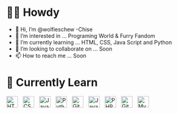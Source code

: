 # 🏄‍♂️ Howdy
- 👋 Hi, I’m @wolfieschew -Chise
- 👀 I’m interested in ... Programing World & Furry Fandom
- 🌱 I’m currently learning ... HTML, CSS, Java Script and Python
- 💞️ I’m looking to collaborate on ... Soon
- 📫 How to reach me ... Soon

# 🚀 Currently Learn
<img align="left" alt="HTML" width="30px" style="padding-right:10px;" src="https://cdn.jsdelivr.net/gh/devicons/devicon/icons/html5/html5-plain.svg" />
<img align="left" alt="CSS" width="30px" style="padding-right:10px;" src="https://cdn.jsdelivr.net/gh/devicons/devicon/icons/css3/css3-plain.svg" />
<img align="left" alt="JavaScript" width="30px" style="padding-right:10px;" src="https://cdn.jsdelivr.net/gh/devicons/devicon/icons/javascript/javascript-plain.svg" />
<img align="left" alt="Python" width="30px" style="padding-right:10px;" src="https://cdn.jsdelivr.net/gh/devicons/devicon/icons/python/python-plain.svg" />
<img align="left" alt="GitHub" width="30px" style="padding-right:10px;" src="https://cdn.jsdelivr.net/gh/devicons/devicon/icons/github/github-original.svg" />
<img align="left" alt="Java" width="30px" style="padding-right:10px;" src="https://cdn.jsdelivr.net/gh/devicons/devicon/icons/java/java-plain.svg" />
<img align="left" alt="PHP" width="30px" style="padding-right:10px;" src="https://cdn.jsdelivr.net/gh/devicons/devicon/icons/php/php-plain.svg" />
<img align="left" alt="Git" width="30px" style="padding-right:10px;" src="https://cdn.jsdelivr.net/gh/devicons/devicon/icons/git/git-original.svg" />
<img align="left" alt="MySQL" width="30px" style="padding-right:10px;" src="https://cdn.simpleicons.org/mysql/4479A1" />
<link rel="stylesheet" href="https://cdn.jsdelivr.net/npm/bootstrap-icons@1.5.0/font/bootstrap-icons.css">










<!---
wolfieschew/wolfieschew is a ✨ special ✨ repository because its `README.md` (this file) appears on your GitHub profile.
You can click the Preview link to take a look at your changes.
--->
